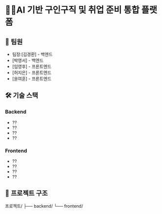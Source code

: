 # 🧑‍💻AI 기반 구인구직 및 취업 준비 통합 플랫폼
## 👥 팀원
- 팀장:[김경환] - 백엔드
- [박영서] - 백엔드
- [임영후] - 프론트엔드
- [허지은] - 프론트엔드
- [윤여훈] - 프론트엔드

## 🛠 기술 스택
### Backend
- ??
- ??
- ??
- ??

### Frontend
- ??
- ??
- ??
- ??

## 📁 프로젝트 구조
프로젝트/
├── backend/
└── frontend/
